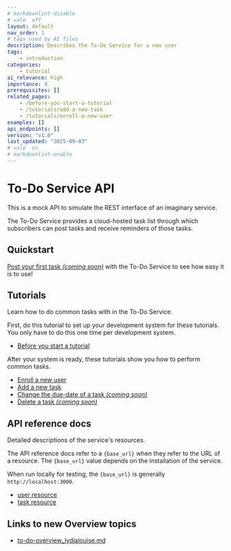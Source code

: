 ```yaml
---
# markdownlint-disable
# vale  off
layout: default
nav_order: 1
# tags used by AI files
description: Describes the To-Do Service for a new user
tags: 
    - introduction
categories: 
    - tutorial
ai_relevance: high
importance: 9
prerequisites: []
related_pages: 
    - /before-you-start-a-tutorial 
    - /tutorials/add-a-new-task
    - /tutorials/enroll-a-new-user
examples: []
api_endpoints: []
version: "v1.0"
last_updated: "2025-09-03"
# vale  on
# markdownlint-enable
---
```


# To-Do Service API

This is a mock API to simulate the REST interface of an
imaginary service.

The To-Do Service provides a cloud-hosted task list through which
subscribers can post tasks and receive reminders of those tasks.

## Quickstart

[Post your first task _(coming soon)_](#quickstart) with the To-Do Service to see how easy it is to use!

## Tutorials

Learn how to do common tasks with in the To-Do Service.

First, do this tutorial to set up your development system for these tutorials.
You only have to do this one time per development system.

* [Before you start a tutorial](before-you-start-a-tutorial.md)

After your system is ready, these tutorials show you how to perform common tasks.

* [Enroll a new user](tutorials/enroll-a-new-user.md)
* [Add a new task](tutorials/add-a-new-task.md)
* [Change the due-date of a task _(coming soon)_](#tutorials)
* [Delete a task _(coming soon)_](#tutorials)

## API reference docs

Detailed descriptions of the service's resources.

The API reference docs refer to a `{base_url}` when they
refer to the URL of a resource. The `{base_url}` value depends
on the installation of the service.

When run locally for testing, the `{base_url}` is
generally `http://localhost:3000`.

* [user resource](api/user.md)
* [task resource](api/task.md)

## Links to new Overview topics

* [to-do-overview_lydialouise.md](./overviews/to-do-overview_lydialouise.md)